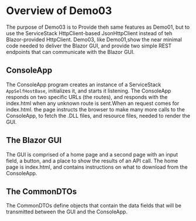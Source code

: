# Overview of Demo03
The purpose of Demo03 is to Provide theh same features as Demo01, but to use the ServiceStack HttpClient-based JsonHttpClient instead of teh Blazor-provided HttpClient. Demo03, like Demo01,show the near minimal code needed to deliver the Blazor GUI, and provide two simple REST endpoints that can communicate with the Blazor GUI.

## ConsoleApp 
The ConsoleApp program creates an instance of a ServiceStack `AppSelfHostBase`, initializes it, and starts it listening. The ConsoleApp responds on two specific URLs (the routes), and responds with the index.html when any unknown route is sent.When an request comes for index.html. the page instructs the browser to make many more calls to the ConsoleApp, to fetch the .DLL files, and resource files, needed to render the GUI.

## The Blazor GUI
The GUI is comprised of a home page and a second page with an input field, a button, and a place to show the results of an API call. The home page is index.html, and contains instructions on what to download from the ConsoleApp.

## The CommonDTOs
The CommonDTOs define objects that contain the data fields that will be transmitted between the GUI and the ConsoleApp.


